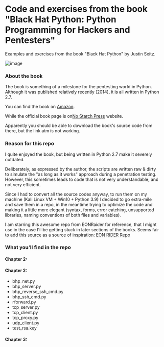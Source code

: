 # Code and exercises from the book "Black Hat Python: Python Programming for Hackers and Pentesters" 
Examples and exercises from the book "Black Hat Python" by Justin Seitz.

![image](https://user-images.githubusercontent.com/57464184/138901408-984413ab-2648-4dbe-b40c-37ac7b59fc63.png)


### About the book
The book is something of a milestone for the pentesting world in Python.
Although it was published relatively recently (2014), it is all written in Python 2.7.

You can find the book on <a href="https://www.amazon.it/Black-Hat-Python-Programming-Pentesters-ebook/dp/B00QL616DW#customerReviews">Amazon</a>.

While the official book page is on<a href="https://nostarch.com/black-hat-python2E#updates">No Starch Press</a> website.

Apparently you should be able to download the book's source code from there, but the link atm is not working.
 
### Reason for this repo
I quite enjoyed the book, but being written in Python 2.7 make it severely outdated.

Deliberately, as expressed by the author, the scripts are written raw & dirty to simulate the "as long as it works" approach during a penetration testing.
However, this sometimes leads to code that is not very understandable, and not very efficient.

Since I had to convert all the source codes anyway, to run them on my machine (Kali Linux VM + Win10 + Python 3.9) I decided to go extra-mile and save them in a repo, in the meantime trying to optimize the code and making it a little more elegant (syntax, forms, error catching, unsupported libraries, naming conventions of both files and variables).

I am starring this awesome repo from EONRaider for reference, that I might use in the case I'll be getting stuck in later sections of the books. Seems fair to add this source as a source of inspiration: <a href="https://github.com/EONRaider/blackhat-python3">EON RIDER Repo</a>

### What you'll find in the repo

#### Chapter 2:

#### Chapter 2:
- bhp_net.py
- bhp_server.py
- bhp_reverse_ssh_cmd.py
- bhp_ssh_cmd.py
- rforward.py
- tcp_server.py
- tcp_client.py
- tcp_proxy.py
- udp_client.py
- test_rsa.key

#### Chapter 3:
